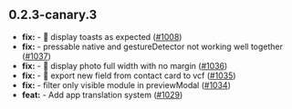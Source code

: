 ## 0.2.3-canary.3

* **fix:**  - 🐛 display toasts as expected ([#1008](https://github.com/AzzappApp/azzapp/pull/1008))
* **fix:**  - pressable native and gestureDetector not working well together ([#1037](https://github.com/AzzappApp/azzapp/pull/1037))
* **fix:**  - 🐛 display photo full width with no margin ([#1036](https://github.com/AzzappApp/azzapp/pull/1036))
* **fix:**  - 🐛 export new field from contact card to vcf ([#1035](https://github.com/AzzappApp/azzapp/pull/1035))
* **fix:**  - filter only visible module in previewModal ([#1034](https://github.com/AzzappApp/azzapp/pull/1034))
* **feat:**  - Add app translation system ([#1029](https://github.com/AzzappApp/azzapp/pull/1029))